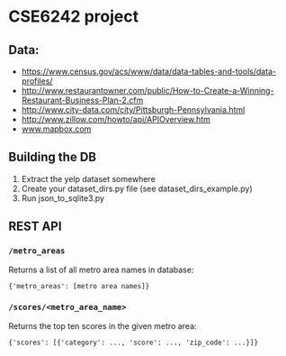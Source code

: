 # CSE6242 project
## Data:
* https://www.census.gov/acs/www/data/data-tables-and-tools/data-profiles/
* http://www.restaurantowner.com/public/How-to-Create-a-Winning-Restaurant-Business-Plan-2.cfm
* http://www.city-data.com/city/Pittsburgh-Pennsylvania.html
* http://www.zillow.com/howto/api/APIOverview.htm
* www.mapbox.com

## Building the DB
1. Extract the yelp dataset somewhere
2. Create your dataset_dirs.py file (see dataset_dirs_example.py)
3. Run json_to_sqlite3.py

## REST API
### `/metro_areas`

Returns a list of all metro area names in database:

 `{'metro_areas': [metro area names]}`
  
### `/scores/<metro_area_name>`

Returns the top ten scores in the given metro area:

`{'scores': [{'category': ..., 'score': ..., 'zip_code': ...}]}`
